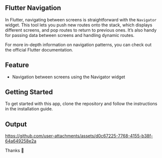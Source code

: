 


## Flutter Navigation

In Flutter, navigating between screens is straightforward with the `Navigator` widget. This tool lets you push new routes onto the stack, which displays different screens, and pop routes to return to previous ones. It’s also handy for passing data between screens and handling dynamic routes.

For more in-depth information on navigation patterns, you can check out the official Flutter documentation.

## Feature

- Navigation between screens using the Navigator widget



## Getting Started

To get started with this app, clone the repository and follow the instructions in the installation guide.

## Output




https://github.com/user-attachments/assets/d0c67225-7768-4155-b38f-64a649258e2a




Thanks 🌺

